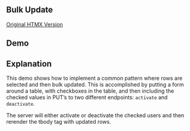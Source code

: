## Bulk Update

[Original HTMX Version](https://htmx.org/examples/bulk-update/)

## Demo

<div id="bulk_update" data-on-load="@get('/examples/bulk_update/data')">
</div>

## Explanation

This demo shows how to implement a common pattern where rows are selected and then bulk updated. This is accomplished by
putting a form around a table, with checkboxes in the table, and then including the checked values in PUT’s to two
different endpoints: `activate` and `deactivate`.

The server will either activate or deactivate the checked users and then rerender the tbody tag with updated rows.
